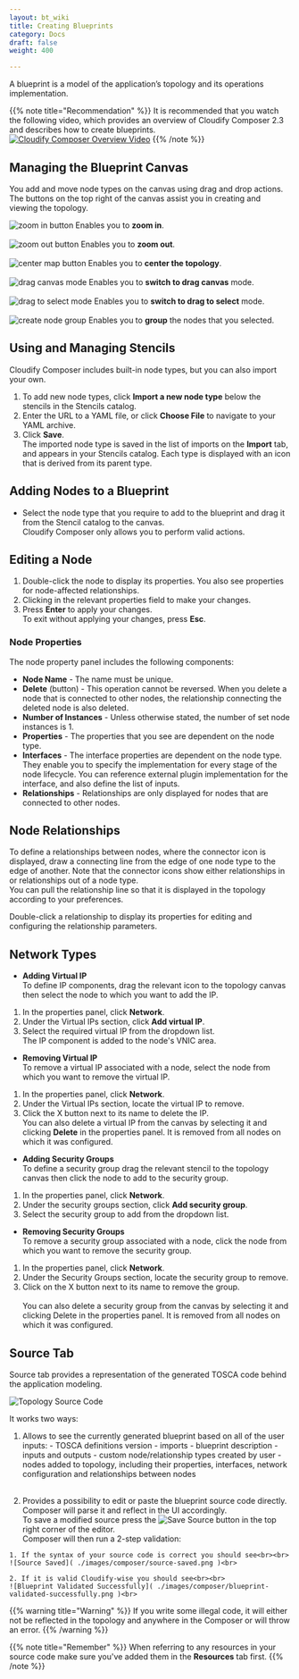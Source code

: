 ```yaml
---
layout: bt_wiki
title: Creating Blueprints
category: Docs
draft: false
weight: 400

---
```

A blueprint is a model of the application’s topology and its operations implementation.

{{% note title="Recommendation" %}}
It is recommended that you watch the following video, which provides an overview of Cloudify Composer 2.3 and describes how to create blueprints. <br>
[![Cloudify Composer Overview Video](https://img.youtube.com/vi/Ywatch?v=c6RWafVzA44&t=53s/0.jpg)](https://www.youtube.com/watch?v=c6RWafVzA44&t=53s)
{{% /note %}}

## Managing the Blueprint Canvas

You add and move node types on the canvas using drag and drop actions. The buttons on the top right of the canvas assist you in creating and viewing the topology.

![zoom in button]( ./images/composer/zoom-in.png )    Enables you to **zoom in**.<br><br>
![zoom out button]( ./images/composer/zoom-out.png )    Enables you to **zoom out**.<br><br>
![center map button]( ./images/composer/center-map.png )    Enables you to **center the topology**.<br><br>
![drag canvas mode]( ./images/composer/drag-canvas.png )    Enables you to **switch to drag canvas** mode.<br><br>
![drag to select mode]( ./images/composer/drag-to-select.png )    Enables you to **switch to drag to select** mode.<br><br>
![create node group]( ./images/composer/create-node-group.png )    Enables you to **group** the nodes that you selected.

## Using and Managing Stencils

Cloudify Composer includes built-in node types, but you can also import your own.

1. To add new node types, click **Import a new node type** below the stencils in the Stencils catalog.
2. Enter the URL to a YAML file, or click **Choose File** to navigate to your YAML archive.
3. Click **Save**.<br>
The imported node type is saved in the list of imports on the **Import** tab, and appears in your Stencils catalog.
Each type is displayed with an icon that is derived from its parent type.<br/>

## Adding Nodes to a Blueprint

* Select the node type that you require to add to the blueprint and drag it from the Stencil catalog to the canvas. <br/>
Cloudify Composer only allows you to perform valid actions.


## Editing a Node

1. Double-click the node to display its properties. You also see properties for node-affected relationships.
2. Clicking in the relevant properties field to make your changes.
3. Press **Enter** to apply your changes.   
   To exit without applying your changes, press **Esc**.
  
### Node Properties
The node property panel includes the following components:  

- **Node Name** - The name must be unique. 
- **Delete** (button) - This operation cannot be reversed. When you delete a node that is connected to other nodes, the relationship connecting the deleted node is also deleted.
- **Number of Instances** - Unless otherwise stated, the number of set node instances is 1.
- **Properties** - The properties that you see are dependent on the node type.
- **Interfaces** - The interface properties are dependent on the node type. They enable you to specify the implementation for every stage of the node lifecycle. You can reference external plugin implementation for the interface, and also define the list of inputs.
- **Relationships** - Relationships are only displayed for nodes that are connected to other nodes. 

## Node Relationships

To define a relationships between nodes, where the connector icon is displayed, draw a connecting line from the edge of one node type to the edge of another. Note that the connector icons show either relationships in or relationships out of a node type.<br/>
You can pull the relationship line so that it is displayed in the topology according to your preferences.

Double-click a relationship to display its properties for editing and configuring the relationship parameters.

## Network Types

 - **Adding Virtual IP<br>**
To define IP components, drag the relevant icon to the topology canvas then select the node to which you want to add the IP. 
  1. In the properties panel, click **Network**.
  2. Under the Virtual IPs section, click **Add virtual IP**.
  3. Select the required virtual IP from the dropdown list.<br>
The IP component is added to the node's VNIC area.

 - **Removing Virtual IP**<br/>
   To remove a virtual IP associated with a node, select the node from which you want to remove the virtual IP.
  1. In the properties panel, click **Network**.
  2. Under the Virtual IPs section, locate the virtual IP to remove.
  3. Click the X button next to its name to delete the IP.<br/>
 You can also delete a virtual IP from the canvas by selecting it and clicking **Delete** in the properties panel. It is removed from all nodes on which it was configured.<br>

 - **Adding Security Groups** <br/>
To define a security group drag the relevant stencil to the topology canvas then click the node to add to the security group. 
  1. In the properties panel, click **Network**.
  2. Under the security groups section, click **Add security group**.
  3. Select the security group to add from the dropdown list.<br>

 - **Removing Security Groups** <br/>
To remove a security group associated with a node, click the node from which you want to remove the security group.
  1. In the properties panel, click **Network**.
  2. Under the Security Groups section, locate the security group to remove.
  3. Click on the X button next to its name to remove the group.<br/><br/>
You can also delete a security group from the canvas by selecting it and clicking Delete in the properties panel. It is removed from all nodes on which it was configured.

## Source Tab

Source tab provides a representation of the generated TOSCA code behind the application modeling.

![Topology Source Code]( ./images/composer/source-tab.png )<br>

It works two ways:<br>

  1. Allows to see the currently generated blueprint based on all of the user inputs:
    - TOSCA definitions version
    - imports
    - blueprint description
    - inputs and outputs
    - custom node/relationship types created by user
    - nodes added to topology, including their properties, interfaces, network configuration and relationships between nodes<br><br>

  2. Provides a possibility to edit or paste the blueprint source code directly. Composer will parse it and reflect in the UI accordingly.<br>
  To save a modified source press the ![Save Source]( ./images/composer/save-source.png ) button in the top right corner of the editor.<br>
  Composer will then run a 2-step validation:

    1. If the syntax of your source code is correct you should see<br><br>
    ![Source Saved]( ./images/composer/source-saved.png )<br>

    2. If it is valid Cloudify-wise you should see<br><br>
    ![Blueprint Validated Successfully]( ./images/composer/blueprint-validated-successfully.png )<br>

{{% warning title="Warning" %}}
If you write some illegal code, it will either not be reflected in the topology and anywhere in the Composer or will throw an error.
{{% /warning %}}

{{% note title="Remember" %}}
When referring to any resources in your source code make sure you've added them in the **Resources** tab first.
{{% /note %}}




